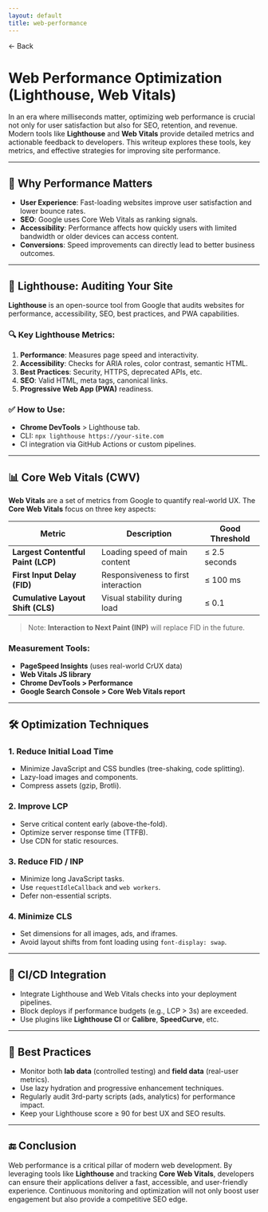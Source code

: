 ```yaml
---
layout: default
title: web-performance 
---
```


<a href="https://anish7600.github.io/technical-writeups" style="text-decoration: none;">← Back</a>


# Web Performance Optimization (Lighthouse, Web Vitals)

In an era where milliseconds matter, optimizing web performance is crucial not only for user satisfaction but also for SEO, retention, and revenue. Modern tools like **Lighthouse** and **Web Vitals** provide detailed metrics and actionable feedback to developers. This writeup explores these tools, key metrics, and effective strategies for improving site performance.

---

## 📏 Why Performance Matters

* **User Experience**: Fast-loading websites improve user satisfaction and lower bounce rates.
* **SEO**: Google uses Core Web Vitals as ranking signals.
* **Accessibility**: Performance affects how quickly users with limited bandwidth or older devices can access content.
* **Conversions**: Speed improvements can directly lead to better business outcomes.

---

## 🚀 Lighthouse: Auditing Your Site

**Lighthouse** is an open-source tool from Google that audits websites for performance, accessibility, SEO, best practices, and PWA capabilities.

### 🔍 Key Lighthouse Metrics:

1. **Performance**: Measures page speed and interactivity.
2. **Accessibility**: Checks for ARIA roles, color contrast, semantic HTML.
3. **Best Practices**: Security, HTTPS, deprecated APIs, etc.
4. **SEO**: Valid HTML, meta tags, canonical links.
5. **Progressive Web App (PWA)** readiness.

### ✅ How to Use:

* **Chrome DevTools** > Lighthouse tab.
* CLI: `npx lighthouse https://your-site.com`
* CI integration via GitHub Actions or custom pipelines.

---

## 📊 Core Web Vitals (CWV)

**Web Vitals** are a set of metrics from Google to quantify real-world UX. The **Core Web Vitals** focus on three key aspects:

| Metric                             | Description                         | Good Threshold |
| ---------------------------------- | ----------------------------------- | -------------- |
| **Largest Contentful Paint (LCP)** | Loading speed of main content       | ≤ 2.5 seconds  |
| **First Input Delay (FID)**        | Responsiveness to first interaction | ≤ 100 ms       |
| **Cumulative Layout Shift (CLS)**  | Visual stability during load        | ≤ 0.1          |

> Note: **Interaction to Next Paint (INP)** will replace FID in the future.

### Measurement Tools:

* **PageSpeed Insights** (uses real-world CrUX data)
* **Web Vitals JS library**
* **Chrome DevTools > Performance**
* **Google Search Console > Core Web Vitals report**

---

## 🛠 Optimization Techniques

### 1. **Reduce Initial Load Time**

* Minimize JavaScript and CSS bundles (tree-shaking, code splitting).
* Lazy-load images and components.
* Compress assets (gzip, Brotli).

### 2. **Improve LCP**

* Serve critical content early (above-the-fold).
* Optimize server response time (TTFB).
* Use CDN for static resources.

### 3. **Reduce FID / INP**

* Minimize long JavaScript tasks.
* Use `requestIdleCallback` and `web workers`.
* Defer non-essential scripts.

### 4. **Minimize CLS**

* Set dimensions for all images, ads, and iframes.
* Avoid layout shifts from font loading using `font-display: swap`.

---

## 🔧 CI/CD Integration

* Integrate Lighthouse and Web Vitals checks into your deployment pipelines.
* Block deploys if performance budgets (e.g., LCP > 3s) are exceeded.
* Use plugins like **Lighthouse CI** or **Calibre**, **SpeedCurve**, etc.

---

## 🧠 Best Practices

* Monitor both **lab data** (controlled testing) and **field data** (real-user metrics).
* Use lazy hydration and progressive enhancement techniques.
* Regularly audit 3rd-party scripts (ads, analytics) for performance impact.
* Keep your Lighthouse score ≥ 90 for best UX and SEO results.

---

## 🔚 Conclusion

Web performance is a critical pillar of modern web development. By leveraging tools like **Lighthouse** and tracking **Core Web Vitals**, developers can ensure their applications deliver a fast, accessible, and user-friendly experience. Continuous monitoring and optimization will not only boost user engagement but also provide a competitive SEO edge.
